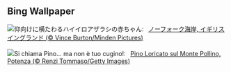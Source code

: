 ## Bing Wallpaper
![](https://www.bing.com/th?id=OHR.HelloSeal_JA-JP3912417099_UHD.jpg&w=1000)仰向けに横たわるハイイロアザラシの赤ちゃん:&nbsp;&ensp;[ノーフォーク海岸, イギリス イングランド (© Vince Burton/Minden Pictures)](https://www.bing.com/th?id=OHR.HelloSeal_JA-JP3912417099_UHD.jpg)
<br><br/>
![](https://www.bing.com/th?id=OHR.GiornataAlbero_IT-IT4061721168_UHD.jpg&w=1000)Si chiama Pino... ma non è tuo cugino!:&nbsp;&ensp;[Pino Loricato sul Monte Pollino, Potenza (© Renzi Tommaso/Getty Images)](https://www.bing.com/th?id=OHR.GiornataAlbero_IT-IT4061721168_UHD.jpg)
<br><br/>
